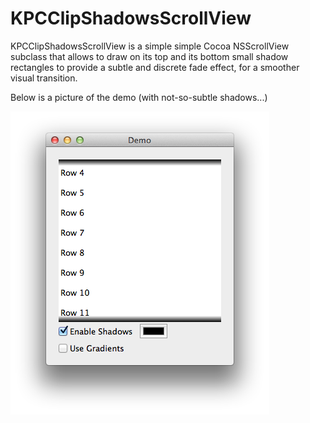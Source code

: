 KPCClipShadowsScrollView
========================

KPCClipShadowsScrollView is a simple simple Cocoa NSScrollView subclass that allows to draw on its top and its bottom  small shadow rectangles to provide a subtle and discrete fade effect, for a smoother visual transition.

Below is a picture of the demo (with not-so-subtle shadows...)

![ScreenShot](/Demo/Demo.png?raw=true)

